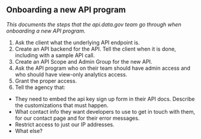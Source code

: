 ## Onboarding a new API program

_This documents the steps that the api.data.gov team go through when onboarding a new API program._

1. Ask the client what the underlying API endpoint is.
2. Create an API backend for the API. Tell the client when it is done, including with a sample API call.
3. Create an API Scope and Admin Group for the new API.
4. Ask the API program who on their team should have admin access and who should have view-only analytics access.
5. Grant the proper access.
6. Tell the agency that:

- They need to embed the api key sign up form in their API docs. Describe the customizations that must happen.
- What contact info they want developers to use to get in touch with them, for our contact page and for their error messages.
- Restrict access to just our IP addresses.
- What else?
